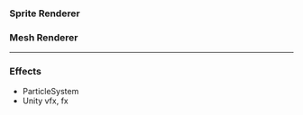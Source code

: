 ### Sprite Renderer
### Mesh Renderer

------------------------------------------

### Effects
- ParticleSystem
- Unity vfx, fx
